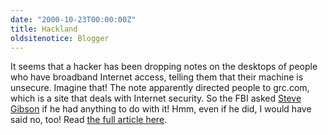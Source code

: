```yaml
---
date: "2000-10-23T00:00:00Z"
title: Hackland
oldsitenotice: Blogger
---
```

It seems that a hacker has been dropping notes on the desktops of people who have broadband Internet access, telling them that their machine is unsecure. Imagine that! The note apparently directed people to grc.com, which is a site that deals with Internet security. So the FBI asked [Steve Gibson][1] if he had anything to do with it! Hmm, even if he did, I would have said no, too! Read [the full article here][2].

[1]: http://grc.com
[2]: http://www.wired.com/news/technology/0,1282,39235,00.html

